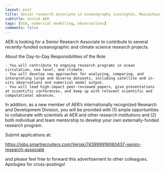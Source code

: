 ```yaml
---
layout: post
title: Senior research associate in oceanography (Lexington, Massachusetts)
subtitle: Verisk AER
tags: [USA, numerical modelling, observations]
comments: false
---
```

AER is looking for a Senior Research Associate to contribute to several recently-funded oceanographic and climate science research projects.

About the Day-to-Day Responsibilities of the Role

    - You will contribute to ongoing research programs in ocean circulation, sea level, and climate.
    - You will develop new approaches for analyzing, comparing, and interpreting large and diverse datasets, including satellite and in-situ observations and numerical model output.
    - You will lead high-impact peer-reviewed papers, give presentations at scientific conferences, and keep up with relevant scientific and computational advances.

In addition, as a new member of AER’s internationally recognized Research and Development Division, you will be provided with (1) ample opportunities to collaborate with scientists at AER and other research institutions and (2) both individual and team mentorship to develop your own externally-funded research program.

Submit applications at: 

https://jobs.smartrecruiters.com/Verisk/743999916060437-senior-research-associate 

and please feel free to forward this advertisement to other colleagues. Apologies for cross-postings!

